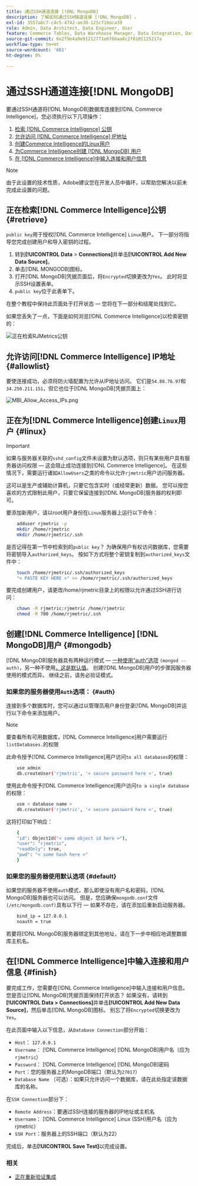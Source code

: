 ```yaml
---
title: 通过SSH通道连接 [!DNL MongoDB]
description: 了解如何通过SSH隧道连接 [!DNL MongoDB] 。
exl-id: 3557a8c7-c4c5-4742-ae30-125c719aca39
role: Admin, Data Architect, Data Engineer, User
feature: Commerce Tables, Data Warehouse Manager, Data Integration, Data Import/Export
source-git-commit: 6e2f9e4a9e91212771e6f6baa8c2f8101125217a
workflow-type: tm+mt
source-wordcount: '661'
ht-degree: 0%

---
```


# 通过SSH通道连接[!DNL MongoDB]

要通过SSH通道将[!DNL MongoDB]数据库连接到[!DNL Commerce Intelligence]，您必须执行以下几项操作：

1. [检索 [!DNL Commerce Intelligence] 公钥](#retrieve)
1. [允许访问 [!DNL Commerce Intelligence] IP地址](#allowlist)
1. [创建Commerce Intelligence的Linux用户](#linux)
1. [为Commerce Intelligence创建 [!DNL MongoDB] 用户](#mongodb)
1. [在 [!DNL Commerce Intelligence]中输入连接和用户信息](#finish)

>[!NOTE]
>
>由于此设置的技术性质，Adobe建议您在开发人员中循环，以帮助您解决以前未完成此设置的问题。

## 正在检索[!DNL Commerce Intelligence]公钥 {#retrieve}

`public key`用于授权[!DNL Commerce Intelligence] `Linux`用户。 下一部分将指导您完成创建用户和导入密钥的过程。

1. 转到&#x200B;**[!UICONTROL Data** > **Connections]**&#x200B;并单击&#x200B;**[!UICONTROL Add New Data Source]**。
1. 单击[!DNL MONGODB]图标。
1. 打开[!DNL MongoDB]凭据页面后，将`Encrypted`切换更改为`Yes`。 此时将显示SSH设置表单。
1. `public key`位于此表单下。

在整个教程中保持此页面处于打开状态 — 您将在下一部分和结尾处找到它。

如果您丢失了一点，下面是如何浏览[!DNL Commerce Intelligence]以检索密钥的：

![正在检索RJMetrics公钥](../../../assets/MongoDB_Public_Key.gif)<!--{:.zoom}-->

## 允许访问[!DNL Commerce Intelligence] IP地址 {#allowlist}

要使连接成功，必须将防火墙配置为允许从IP地址访问。 它们是`54.88.76.97`和`34.250.211.151`，但它也位于[!DNL MongoDB]凭据页面上：

![MBI_Allow_Access_IPs.png](../../../assets/MBI_allow_access_IPs.png)

## 正在为[!DNL Commerce Intelligence]创建`Linux`用户 {#linux}

>[!IMPORTANT]
>
>如果与服务器关联的`sshd_config`文件未设置为默认选项，则只有某些用户具有服务器访问权限 — 这会阻止成功连接到[!DNL Commerce Intelligence]。 在这些情况下，需要运行诸如`AllowUsers`之类的命令以允许`rjmetric`用户访问服务器。

这可以是生产或辅助计算机，只要它包含实时（或经常更新）数据。 您可以按您喜欢的方式限制此用户，只要它保留连接到[!DNL MongoDB]服务器的权利即可。

要添加新用户，请以root用户身份在`Linux`服务器上运行以下命令：

```bash
    adduser rjmetric -p
    mkdir /home/rjmetric
    mkdir /home/rjmetric/.ssh
```

是否记得在第一节中检索到的`public key`？ 为确保用户有权访问数据库，您需要将密钥导入`authorized_keys`。 按如下方式将整个密钥复制到`authorized_keys`文件中：

```bash
    touch /home/rjmetric/.ssh/authorized_keys
    "< PASTE KEY HERE >" >> /home/rjmetric/.ssh/authorized_keys
```

要完成创建用户，请更改/home/rjmetric目录上的权限以允许通过SSH进行访问：

```bash
    chown -R rjmetric:rjmetric /home/rjmetric
    chmod -R 700 /home/rjmetric/.ssh
```

## 创建[!DNL Commerce Intelligence] [!DNL MongoDB]用户 {#mongodb}

[!DNL MongoDB]服务器具有两种运行模式 — [一种使用“auth”选项](#auth) `(mongod -- auth)`，另一种不使用[，这是默认值](#default)。 创建[!DNL MongoDB]用户的步骤因服务器使用的模式而异。 继续之前，请务必验证模式。

### 如果您的服务器使用`Auth`选项： {#auth}

连接到多个数据库时，您可以通过以管理员用户身份登录[!DNL MongoDB]并运行以下命令来添加用户。

>[!NOTE]
>
>要查看所有可用数据库，[!DNL Commerce Intelligence]用户需要运行`listDatabases.`的权限

此命令授予[!DNL Commerce Intelligence]用户访问`to all databases`的权限：

```bash
    use admin
    db.createUser('rjmetric', '< secure password here >', true)
```

使用此命令授予[!DNL Commerce Intelligence]用户访问`to a single database`的权限：

```bash
    use < database name >
    db.createUser('rjmetric', '< secure password here >', true)
```

这将打印如下响应：

```bash
    {
    "id": ObjectId("< some object id here >"),
    "user": "rjmetric",
    "readOnly": true,
    "pwd": "< some hash here >"
    }
```

### 如果您的服务器使用默认选项 {#default}

如果您的服务器不使用`auth`模式，那么即使没有用户名和密码，[!DNL MongoDB]服务器也可以访问。 但是，您应确保`mongodb.conf`文件`(/etc/mongodb.conf)`具有以下行 — 如果不存在，请在添加后重新启动服务器。

```bash
    bind_ip = 127.0.0.1
    noauth = true
```

若要将[!DNL MongoDB]服务器绑定到其他地址，请在下一步中相应地调整数据库主机名。

## 在[!DNL Commerce Intelligence]中输入连接和用户信息 {#finish}

要完成工作，您需要在[!DNL Commerce Intelligence]中输入连接和用户信息。 您是否让[!DNL MongoDB]凭据页面保持打开状态？ 如果没有，请转到&#x200B;**[!UICONTROL Data > Connections]**&#x200B;并单击&#x200B;**[!UICONTROL Add New Data Source]**，然后单击[!DNL MongoDB]图标。 别忘了将`Encrypted`切换更改为`Yes`。

在此页面中输入以下信息，从`Database Connection`部分开始：

* `Host`： `127.0.0.1`
* `Username`： [!DNL Commerce Intelligence] [!DNL MongoDB]用户名（应为`rjmetric`）
* `Password`： [!DNL Commerce Intelligence] [!DNL MongoDB]密码
* `Port`：您的服务器上的MongoDB端口（默认为`27017`）
* `Database Name` （可选）：如果只允许访问一个数据库，请在此处指定该数据库的名称。

在`SSH Connection`部分下：

* `Remote Address`：要通过SSH连接的服务器的IP地址或主机名
* `Username`： [!DNL Commerce Intelligence] Linux (SSH)用户名（应为rjmetric）
* `SSH Port`：服务器上的SSH端口（默认为22）

完成后，单击&#x200B;**[!UICONTROL Save Test]**&#x200B;以完成设置。

### 相关

* [正在重新验证集成](https://experienceleague.adobe.com/docs/commerce-knowledge-base/kb/how-to/mbi-reauthenticating-integrations.html?lang=zh-Hans)
